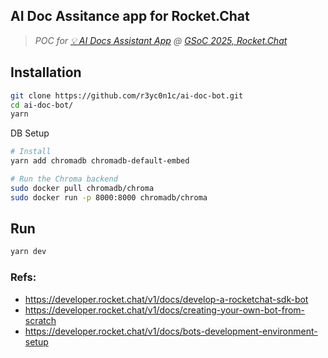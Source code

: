 ## AI Doc Assitance app for Rocket.Chat
> *POC for [💡 AI Docs Assistant App](https://github.com/RocketChat/google-summer-of-code/blob/main/google-summer-of-code-2025.md#-ai-docs-assistant-app) @ [GSoC 2025, Rocket.Chat](https://github.com/RocketChat/google-summer-of-code/blob/main/google-summer-of-code-2025.md)*

## Installation
```sh
git clone https://github.com/r3yc0n1c/ai-doc-bot.git
cd ai-doc-bot/
yarn
```

DB Setup
```sh
# Install
yarn add chromadb chromadb-default-embed 

# Run the Chroma backend
sudo docker pull chromadb/chroma
sudo docker run -p 8000:8000 chromadb/chroma
```


## Run
```sh
yarn dev
```

### Refs:
- https://developer.rocket.chat/v1/docs/develop-a-rocketchat-sdk-bot
- https://developer.rocket.chat/v1/docs/creating-your-own-bot-from-scratch
- https://developer.rocket.chat/v1/docs/bots-development-environment-setup